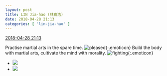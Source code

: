 ```yaml
---
layout: post
title: LIN Jia-hao (林嘉浩)
date: 2018-04-28 21:13
categories: [ 'lin-jia-hao' ]
---
```


<div class="weibo-info">
  <a href="https://weibo.com/6210352257/GedBruxlc">2018-04-28 21:13</a>
</div>

Practise martial arts in the spare time. ![pleased](https://img.t.sinajs.cn/t4/appstyle/expression/ext/normal/33/2018new_xixi_org.png){:.emoticon} Build the body with martial arts, cultivate the mind with morality. ![fighting](https://img.t.sinajs.cn/t4/appstyle/expression/ext/normal/9f/2018new_jiayou_org.png){:.emoticon}

<!-- more -->

<ul class="weibo-pic-list-1">
  <li class="weibo-pic">
    <a href="http://wx2.sinaimg.cn/mw690/006Mi0jTgy1fqso9504yoj30hs0kitaz.jpg"><img src="http://wx2.sinaimg.cn/thumb150/006Mi0jTgy1fqso9504yoj30hs0kitaz.jpg"/></a>
  </li>
  <li class="weibo-pic">
    <a href="http://wx2.sinaimg.cn/mw690/006Mi0jTgy1fqso964yqkj30hs0npacl.jpg"><img src="http://wx2.sinaimg.cn/thumb150/006Mi0jTgy1fqso964yqkj30hs0npacl.jpg"/></a>
  </li>
</ul>
